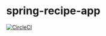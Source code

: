 # spring-recipe-app

[![CircleCI](https://circleci.com/gh/knjyyy/spring-recipe-app/tree/master.svg?style=svg)](https://circleci.com/gh/knjyyy/spring-recipe-app/tree/master)